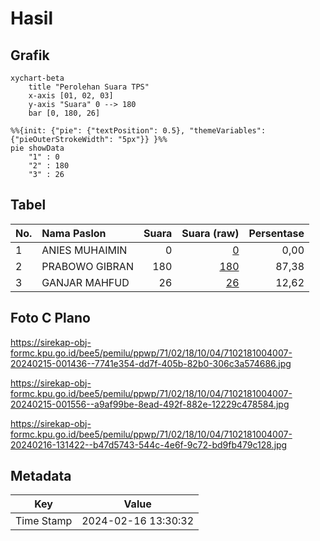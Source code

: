 # Hasil

## Grafik

```mermaid
xychart-beta
    title "Perolehan Suara TPS"
    x-axis [01, 02, 03]
    y-axis "Suara" 0 --> 180
    bar [0, 180, 26]
```

```mermaid
%%{init: {"pie": {"textPosition": 0.5}, "themeVariables": {"pieOuterStrokeWidth": "5px"}} }%%
pie showData
    "1" : 0
    "2" : 180
    "3" : 26
```

## Tabel

| No. | Nama Paslon    | Suara | Suara (raw) | Persentase |
|:--- |:-------------- | -----:| -----------:| ----------:|
| 1   | ANIES MUHAIMIN | 0     | [0][p-1]    | 0,00       |
| 2   | PRABOWO GIBRAN | 180   | [180][p-2]  | 87,38      |
| 3   | GANJAR MAHFUD  | 26    | [26][p-3]   | 12,62      |


[p-1]: https://github.com/gigit-pemilu/pemilu-2024-71-sulawesi-utara/blob/main/pilpres/hitung-suara/sub/71-sulawesi-utara/sub/02-minahasa/sub/18-tondano-selatan/sub/1004-tataaran-i/sub/007-tps/sub/paslon-1.txt
[p-2]: https://github.com/gigit-pemilu/pemilu-2024-71-sulawesi-utara/blob/main/pilpres/hitung-suara/sub/71-sulawesi-utara/sub/02-minahasa/sub/18-tondano-selatan/sub/1004-tataaran-i/sub/007-tps/sub/paslon-2.txt
[p-3]: https://github.com/gigit-pemilu/pemilu-2024-71-sulawesi-utara/blob/main/pilpres/hitung-suara/sub/71-sulawesi-utara/sub/02-minahasa/sub/18-tondano-selatan/sub/1004-tataaran-i/sub/007-tps/sub/paslon-3.txt

## Foto C Plano

https://sirekap-obj-formc.kpu.go.id/bee5/pemilu/ppwp/71/02/18/10/04/7102181004007-20240215-001436--7741e354-dd7f-405b-82b0-306c3a574686.jpg

https://sirekap-obj-formc.kpu.go.id/bee5/pemilu/ppwp/71/02/18/10/04/7102181004007-20240215-001556--a9af99be-8ead-492f-882e-12229c478584.jpg

https://sirekap-obj-formc.kpu.go.id/bee5/pemilu/ppwp/71/02/18/10/04/7102181004007-20240216-131422--b47d5743-544c-4e6f-9c72-bd9fb479c128.jpg


## Metadata

| Key        | Value               |
| ---------- | ------------------- |
| Time Stamp | 2024-02-16 13:30:32 |



